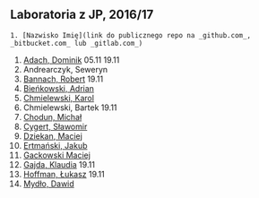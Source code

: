 ## Laboratoria z JP, 2016/17

```
1. [Nazwisko Imię](link do publicznego repo na _github.com_, _bitbucket.com_ lub _gitlab.com_)
```

1. [Adach, Dominik](https://github.com/Dadach/sp2016) 05.11 19.11
1. Andrearczyk, Seweryn
1. [Bannach, Robert](https://github.com/rByczeq/sp2016) 19.11
1. [Bieńkowski, Adrian](https://github.com/adrianadamb)
1. [Chmielewski, Karol](https://github.com/kchmielewski/jp)
1. Chmielewski, Bartek 19.11
1. [Chodun, Michał](https://github.com/Xava2011)
1. [Cygert, Sławomir](https://github.com/Slawecky/srod_prog)
1. [Dziekan, Maciej](https://github.com/m4sakra/srodowisko_programisty)
1. [Ertmański, Jakub](https://github.com/Ertmanieq/sp2016.)
1. [Gackowski Maciej](https://github.com/mgackowski96/Jezyki-Programowania-)
1. [Gajda, Klaudia](https://github.com/klaudiaga/jez_prog) 19.11
1. [Hoffman, Łukasz](https:/github.com/highkillyou) 19.11
1. [Mydło, Dawid](https://github.com/dmydlo/sp)



<!--
1. Dymura, Łukasz 22.10, 05.11 19.11
1. Galicki, Paweł 22.10, 05.11 19.11
--?
